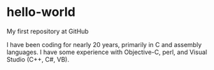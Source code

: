 # hello-world
My first repository at GitHub


I have been coding for nearly 20 years, primarily in C and assembly languages. I have some experience with Objective-C, perl, and Visual Studio (C++, C#, VB).



